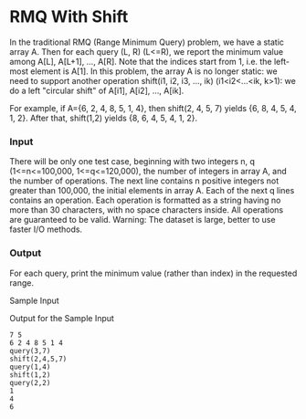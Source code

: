 # RMQ With Shift
In the traditional RMQ (Range Minimum Query) problem,
we have a static array A. Then for each query (L, R) (L<=R), we report the minimum value among A[L], A[L+1], …, A[R]. Note that the indices start from 1, i.e. the left-most element is A[1].
In this problem, the array A is no longer static: we need to support another operation shift(i1, i2, i3, …, ik) (i1<i2<...<ik, k>1): we do a left "circular shift" of A[i1], A[i2], …, A[ik].<br>

For example, if A={6, 2, 4, 8, 5, 1, 4}, then shift(2, 4, 5, 7) yields {6, 8, 4, 5, 4, 1, 2}. After that, shift(1,2) yields {8, 6, 4, 5, 4, 1, 2}.

### Input
There will be only one test case, beginning with two integers n, q (1<=n<=100,000, 1<=q<=120,000), the number of integers in array A, and the number of operations. The next line contains n positive integers not greater than 100,000, the initial elements in array A. Each of the next q lines contains an operation. Each operation is formatted as a string having no more than 30 characters, with no space characters inside. All operations are guaranteed to be valid. Warning: The dataset is large, better to use faster I/O methods.

### Output
For each query, print the minimum value (rather than index) in the requested range.

Sample Input

Output for the Sample Input
```
7 5
6 2 4 8 5 1 4
query(3,7)
shift(2,4,5,7)
query(1,4)
shift(1,2)
query(2,2)
1
4
6
```
